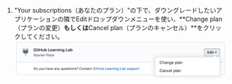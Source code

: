 1. "Your subscriptions（あなたのプラン）"の下で、ダウングレードしたいアプリケーションの隣でEditドロップダウンメニューを使い、**Change plan（プランの変更）**もしくは**Cancel plan（プランのキャンセル）**をクリックしてください。 ![個人アカウントの支払い設置中のMarketplaceの購入セクション内にあるEditリンク](/assets/images/help/marketplace/marketplace-edit-app-billing-settings.png)
